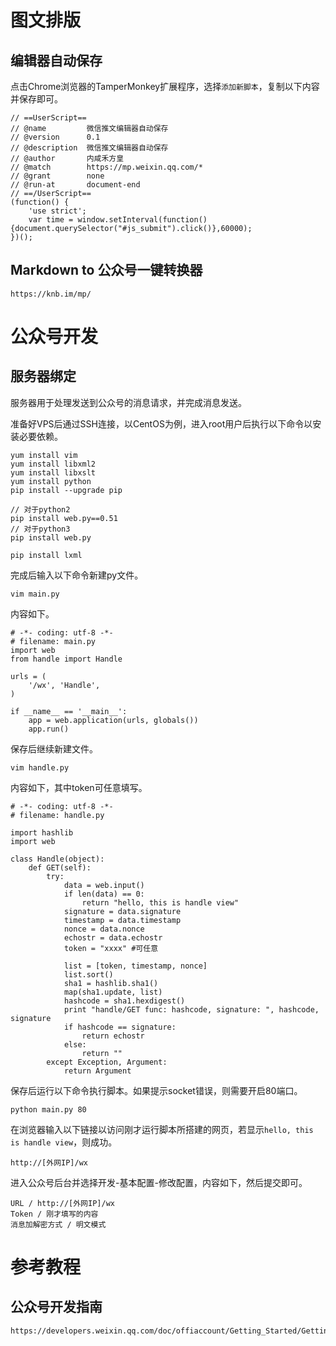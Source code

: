 # 图文排版

## 编辑器自动保存

点击Chrome浏览器的TamperMonkey扩展程序，选择`添加新脚本`，复制以下内容并保存即可。

```
// ==UserScript==
// @name         微信推文编辑器自动保存
// @version      0.1
// @description  微信推文编辑器自动保存
// @author       内咸禾方皇
// @match        https://mp.weixin.qq.com/*
// @grant        none
// @run-at       document-end
// ==/UserScript==
(function() {
    'use strict';
    var time = window.setInterval(function(){document.querySelector("#js_submit").click()},60000);
})();
```

## Markdown to 公众号一键转换器

```
https://knb.im/mp/
```

# 公众号开发

## 服务器绑定

服务器用于处理发送到公众号的消息请求，并完成消息发送。

准备好VPS后通过SSH连接，以CentOS为例，进入root用户后执行以下命令以安装必要依赖。

```
yum install vim
yum install libxml2
yum install libxslt
yum install python
pip install --upgrade pip

// 对于python2
pip install web.py==0.51
// 对于python3
pip install web.py

pip install lxml
```

完成后输入以下命令新建py文件。

```
vim main.py
```

内容如下。

```
# -*- coding: utf-8 -*-
# filename: main.py
import web
from handle import Handle

urls = (
    '/wx', 'Handle',
)

if __name__ == '__main__':
    app = web.application(urls, globals())
    app.run()
```

保存后继续新建文件。

```
vim handle.py
```

内容如下，其中token可任意填写。

```
# -*- coding: utf-8 -*-
# filename: handle.py

import hashlib
import web

class Handle(object):
    def GET(self):
        try:
            data = web.input()
            if len(data) == 0:
                return "hello, this is handle view"
            signature = data.signature
            timestamp = data.timestamp
            nonce = data.nonce
            echostr = data.echostr
            token = "xxxx" #可任意

            list = [token, timestamp, nonce]
            list.sort()
            sha1 = hashlib.sha1()
            map(sha1.update, list)
            hashcode = sha1.hexdigest()
            print "handle/GET func: hashcode, signature: ", hashcode, signature
            if hashcode == signature:
                return echostr
            else:
                return ""
        except Exception, Argument:
            return Argument
```

保存后运行以下命令执行脚本。如果提示socket错误，则需要开启80端口。

```
python main.py 80
```

在浏览器输入以下链接以访问刚才运行脚本所搭建的网页，若显示`hello, this is handle view`，则成功。

```
http://[外网IP]/wx
```

进入公众号后台并选择开发-基本配置-修改配置，内容如下，然后提交即可。

```
URL / http://[外网IP]/wx
Token / 刚才填写的内容
消息加解密方式 / 明文模式
```

# 参考教程

## 公众号开发指南

```
https://developers.weixin.qq.com/doc/offiaccount/Getting_Started/Getting_Started_Guide.html
```


